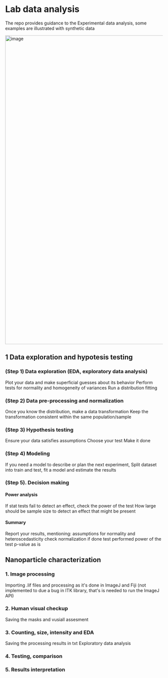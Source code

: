 # Lab data analysis

The repo provides guidance to the Experimental data analysis, some examples are illustrated with synthetic data

<img width="989" alt="image" src="https://github.com/Molecular-Bionics-Labs/lab-data-analysis/assets/80680465/cfda36e6-e879-4a52-8e49-dea93a2c13f8">

## 1 Data exploration and hypotesis testing

### (Step 1) Data exploration (EDA, exploratory data analysis)
Plot your data and make superficial guesses about its behavior
Perform tests for normality and homogeneity of variances 
Run a distribution fitting

### (Step 2) Data pre-processing and normalization
Once you know the distribution, make a data transformation
Keep the transformation consistent within the same population/sample

### (Step 3) Hypothesis testing
Ensure your data satisfies assumptions
Choose your test
Make it done

### (Step 4) Modeling
If you need a model to describe or plan the next experiment, 
Split dataset into train and test, fit a model and estimate the results

### (Step 5). Decision making

#### Power analysis
If stat tests fail to detect an effect, check the power of the test
How large should be sample size to detect an effect that might be present

#### Summary
Report your results, mentioning:
assumptions for normality and heteroscedasticity check
normalization if done
test performed
power of the test
p-value as is

## Nanoparticle characterization

### 1. Image processing 
Importing .lif files and processing as it's done in ImageJ and Fiji (not implemented to due a bug in ITK library, that's is needed to run the  ImageJ API)

### 2. Human visual checkup
Saving the masks and vusiall assesment

### 3. Counting, size, intensity and EDA
Saving the processing results in txt
Exploratory data analysis

### 4. Testing, comparison

### 5. Results interpretation
